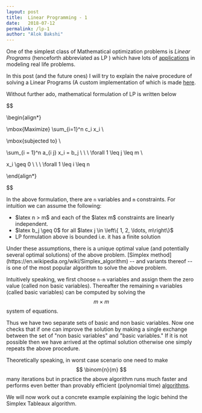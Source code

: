 ```yaml
---
layout: post
title:  Linear Programming - 1
date:   2018-07-12 
permalink: /lp-1
author: "Alok Bakshi"
---
```




One of the simplest class of Mathematical optimization problems is *Linear Programs* (henceforth abbreviated as LP ) which have lots of [applications](https://en.wikipedia.org/wiki/Linear_programming#Uses) in modeling real life problems.

In this post (and the future ones) I will try to explain the naive procedure of solving a Linear Programs (A custom implementation of which is made [here](https://github.com/alokbakshi/Linear-Program-Solver).

Without further ado, mathematical formulation of LP is written below

$$

\begin{align*}

\mbox{Maximize} \sum_{i=1}^n c_i x_i \\

\mbox{subjected to} \\

\sum_{i = 1}^n a_{i j} x_i = b_j \ \ \ \forall 1 \leq j \leq m \\

x_i \geq 0 \ \ \ \forall 1 \leq i \leq n

\end{align*}

$$

In the above formulation, there are `n` variables and `m` constraints. For intuition we can assume the following:
<ul>
	<li>$latex n > m$ and each of the $latex m$ constraints are linearly independent.</li>
	<li>$latex b_j \geq 0$ for all $latex j \in \left\{ 1, 2, \ldots, m\right\}$</li>
	<li>LP formulation above is bounded i.e. it has a finite solution</li>
</ul>
Under these assumptions, there is a unique optimal value (and potentially several optimal solutions) of the above problem. [Simplex method](https://en.wikipedia.org/wiki/Simplex_algorithm) -- and variants thereof -- is one of the most popular algorithm to solve the above problem.

Intuitively speaking, we first choose `n-m` variables and assign them the zero value (called non basic variables). Thereafter the remaining `m` variables (called basic variables) can be computed by solving the $$ m \times m $$ system of equations.

Thus we have two separate sets of basic and non basic variables. Now one checks that if one can improve the solution by making a single exchange between the set of "non basic variables" and "basic variables." If it is not possible then we have arrived at the optimal solution otherwise one simply repeats the above procedure.

Theoretically speaking, in worst case scenario one need to make $$ \binom{n}{m} $$ many iterations but in practice the above algorithm runs much faster and performs even better than provably efficient (polynomial time) [algorithms](https://en.wikipedia.org/wiki/Karmarkar%27s_algorithm).

We will now work out a concrete example explaining the logic behind the Simplex Tableaux algorithm.